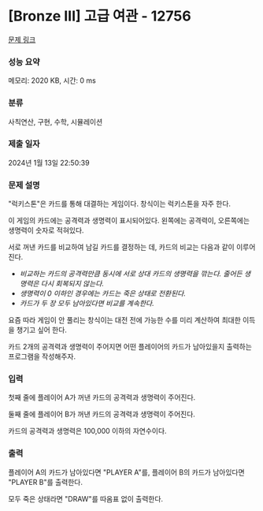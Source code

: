 # [Bronze III] 고급 여관 - 12756 

[문제 링크](https://www.acmicpc.net/problem/12756) 

### 성능 요약

메모리: 2020 KB, 시간: 0 ms

### 분류

사칙연산, 구현, 수학, 시뮬레이션

### 제출 일자

2024년 1월 13일 22:50:39

### 문제 설명

<p>"럭키스톤"은 카드를 통해 대결하는 게임이다. 창식이는 럭키스톤을 자주 한다.</p>

<p>이 게임의 카드에는 공격력과 생명력이 표시되어있다. 왼쪽에는 공격력이, 오른쪽에는 생명력이 숫자로 적혀있다.</p>

<p>서로 꺼낸 카드를 비교하여 남길 카드를 결정하는 데, 카드의 비교는 다음과 같이 이루어진다.</p>

<ul>
	<li><em>비교하는 카드의 공격력만큼 동시에 서로 상대 카드의 생명력을 깎는다</em><em>. 줄어든 생명력은 다시 회복되지 않는다.</em></li>
	<li><em>생명력이 0 이하인 경우에는 카드는 죽은 상태로 전환된다.</em></li>
	<li><em>카드가 두 장 모두 남아있다면 비교를 계속한다.</em></li>
</ul>

<p>요즘 따라 게임이 안 풀리는 창식이는 대전 전에 가능한 수를 미리 계산하여 최대한 이득을 챙기고 싶어 한다.</p>

<p>카드 2개의 공격력과 생명력이 주어지면 어떤 플레이어의 카드가 남아있을지 출력하는 프로그램을 작성해주자.</p>

### 입력 

 <p>첫째 줄에 플레이어 A가 꺼낸 카드의 공격력과 생명력이 주어진다.</p>

<p>둘째 줄에 플레이어 B가 꺼낸 카드의 공격력과 생명력이 주어진다.</p>

<p>카드의 공격력과 생명력은 100,000 이하의 자연수이다.</p>

### 출력 

 <p>플레이어 A의 카드가 남아있다면 "PLAYER A"를, 플레이어 B의 카드가 남아있다면 "PLAYER B"를 출력한다.</p>

<p>모두 죽은 상태라면 "DRAW"를 따옴표 없이 출력한다.</p>

